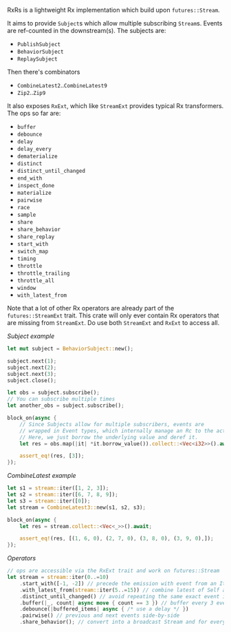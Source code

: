 RxRs is a lightweight Rx implementation which build upon `futures::Stream`.

It aims to provide `Subject`s which allow multiple subscribing `Stream`s. Events are ref-counted in the downstream(s).
The subjects are:
- `PublishSubject`
- `BehaviorSubject`
- `ReplaySubject`

Then there's combinators
- `CombineLatest2`..`CombineLatest9`
- `Zip2`..`Zip9`

It also exposes `RxExt`, which like `StreamExt` provides typical Rx transformers.
The ops so far are: 
- `buffer`
- `debounce`
- `delay`
- `delay_every`
- `dematerialize`
- `distinct`
- `distinct_until_changed`
- `end_with`
- `inspect_done`
- `materialize`
- `pairwise`
- `race`
- `sample`
- `share`
- `share_behavior`
- `share_replay`
- `start_with`
- `switch_map`
- `timing`
- `throttle`
- `throttle_trailing`
- `throttle_all`
- `window`
- `with_latest_from`

Note that a lot of other Rx operators are already part of the `futures::StreamExt` trait. This crate will only ever contain Rx operators that are missing from `StreamExt`.
Do use both `StreamExt` and `RxExt` to access all.

*Subject example*

```rust
let mut subject = BehaviorSubject::new();

subject.next(1);
subject.next(2);
subject.next(3);
subject.close();

let obs = subject.subscribe();
// You can subscribe multiple times
let another_obs = subject.subscribe();

block_on(async {
    // Since Subjects allow for multiple subscribers, events are
    // wrapped in Event types, which internally manage an Rc to the actual event.
    // Here, we just borrow the underlying value and deref it.
    let res = obs.map(|it| *it.borrow_value()).collect::<Vec<i32>>().await;

    assert_eq!(res, [3]);
});
```

*CombineLatest example*

```rust
let s1 = stream::iter([1, 2, 3]);
let s2 = stream::iter([6, 7, 8, 9]);
let s3 = stream::iter([0]);
let stream = CombineLatest3::new(s1, s2, s3);

block_on(async {
    let res = stream.collect::<Vec<_>>().await;

    assert_eq!(res, [(1, 6, 0), (2, 7, 0), (3, 8, 0), (3, 9, 0),]);
});
```

*Operators*

```rust
// ops are accessible via the RxExt trait and work on futures::Stream
let stream = stream::iter(0..=10)
    .start_with([-1, -2]) // precede the emission with event from an Iter
    .with_latest_from(stream::iter(5..=15)) // combine latest of Self and another stream
    .distinct_until_changed() // avoid repeating the same exact event in immediate sequence
    .buffer(|_, count| async move { count == 3 }) // buffer every 3 events emitted
    .debounce(|buffered_items| async { /* use a delay */ })
    .pairwise() // previous and next events side-by-side
    .share_behavior(); // convert into a broadcast Stream and for every new subscription, start by emitting the last emitted event
```